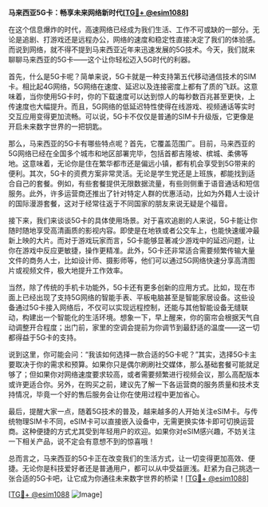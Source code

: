 **马来西亚5G卡：畅享未来网络新时代[[TG💪+ @esim1088](https://t.me/s/esim1088)]**

在这个信息爆炸的时代，高速网络已经成为我们生活、工作不可或缺的一部分。无论是追剧、打游戏还是远程办公，网络的速度和稳定性直接决定了我们的体验感。而说到网络，就不得不提到马来西亚近年来迅速发展的5G技术。今天，我们就来聊聊马来西亚的5G卡——这个让你轻松迈入5G时代的利器。

首先，什么是5G卡呢？简单来说，5G卡就是一种支持第五代移动通信技术的SIM卡。相比起4G网络，5G网络在速度、延迟以及连接密度上都有了质的飞跃。这意味着，当你使用5G卡时，你的下载速度可以达到惊人的每秒数百兆甚至更快，上传速度也大幅提升。而且，5G网络的低延迟特性使得在线游戏、视频通话等实时交互应用变得更加流畅。可以说，5G卡不仅仅是普通的SIM卡升级版，它更像是开启未来数字世界的一把钥匙。

那么，马来西亚的5G卡有哪些特点呢？首先，它覆盖范围广。目前，马来西亚的5G网络已经在全国多个城市和地区部署完毕，包括首都吉隆坡、槟城、柔佛等地。这意味着，无论你是住在繁华都市还是偏远小镇，都有机会享受到5G带来的便利。其次，5G卡的资费方案非常灵活。无论是学生党还是上班族，都能找到适合自己的套餐。例如，有些套餐提供无限数据流量，有些则侧重于语音通话和短信服务。此外，许多运营商还推出了针对特定人群的优惠活动，比如为外籍人士设计的国际漫游套餐，这对于经常往返于不同国家的朋友来说无疑是个福音。

接下来，我们来谈谈5G卡的具体使用场景。对于喜欢追剧的人来说，5G卡能让你随时随地享受高清画质的影视内容。即使是在地铁或者公交车上，也能快速缓冲最新上映的大片。而对于游戏玩家而言，5G卡能够显著减少游戏中的延迟问题，让你在游戏中反应更敏捷，操作更精准。此外，5G卡还非常适合需要频繁传输大量文件的商务人士，比如设计师、摄影师等，他们可以通过5G网络快速分享高清图片或视频文件，极大地提升工作效率。

当然，除了传统的手机卡功能外，5G卡还有更多创新的应用方式。比如，现在市面上已经出现了支持5G网络的智能手表、平板电脑甚至是智能家居设备。这些设备通过5G卡接入网络后，不仅可以实现远程控制，还能与其他智能设备无缝联动，构建出一个智能化的生活环境。想象一下，早上醒来，你的窗帘会根据天气自动调整开合程度；出门前，家里的空调会提前为你调节到最舒适的温度——这一切都得益于5G卡的支持。

说到这里，你可能会问：“我该如何选择一款合适的5G卡呢？”其实，选择5G卡主要取决于你的需求和预算。如果你只是偶尔刷刷社交媒体，那么基础套餐可能就足够了；但如果你对网络速度要求较高，或者需要频繁进行视频会议，那么高配版本或许更适合你。另外，在购买之前，建议先了解一下各运营商的服务质量和技术支持情况，毕竟一个好的售后服务会让你在使用过程中更加省心。

最后，提醒大家一点，随着5G技术的普及，越来越多的人开始关注eSIM卡。与传统物理SIM卡不同，eSIM卡可以直接嵌入设备中，无需更换实体卡即可切换运营商。这种便捷的方式尤其受到年轻用户的欢迎。如果你对eSIM感兴趣，不妨关注一下相关产品，说不定会有意想不到的惊喜哦！

总而言之，马来西亚的5G卡正在改变我们的生活方式，让一切变得更加高效、便捷。无论你是科技爱好者还是普通用户，都可以从中受益匪浅。赶紧为自己挑选一张合适的5G卡吧，让它成为你通往未来数字世界的桥梁！[[TG💪+ @esim1088](https://t.me/s/esim1088)]

[[TG💪+ @esim1088](https://t.me/s/esim1088) ![Image](https://i.postimg.cc/4NQfJmqS/Snipaste-2025-05-13-00-14-12.png)]